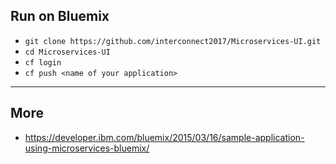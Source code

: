## Run on Bluemix

* `git clone https://github.com/interconnect2017/Microservices-UI.git`
* `cd Microservices-UI`
* `cf login`
* `cf push <name of your application>`

---
## More

* https://developer.ibm.com/bluemix/2015/03/16/sample-application-using-microservices-bluemix/

